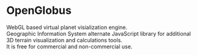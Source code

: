 OpenGlobus
==========

WebGL based virtual planet visialization engine.
<br/>
Geographic Information System alternate JavaScript library for additional 3D terrain visualization and calculations tools.
<br/>
It is free for commercial and non-commercial use.

